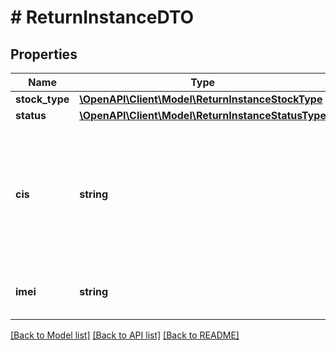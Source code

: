 # # ReturnInstanceDTO

## Properties

Name | Type | Description | Notes
------------ | ------------- | ------------- | -------------
**stock_type** | [**\OpenAPI\Client\Model\ReturnInstanceStockType**](ReturnInstanceStockType.md) |  | [optional]
**status** | [**\OpenAPI\Client\Model\ReturnInstanceStatusType**](ReturnInstanceStatusType.md) |  | [optional]
**cis** | **string** | Код идентификации единицы товара в системе [:no-translate[«Честный ЗНАК»]](https://честныйзнак.рф/) или [:no-translate[«ASL BELGISI»]](https://aslbelgisi.uz) (для продавцов :no-translate[Market Yandex Go]). | [optional]
**imei** | **string** | Международный идентификатор мобильного оборудования. | [optional]

[[Back to Model list]](../../README.md#models) [[Back to API list]](../../README.md#endpoints) [[Back to README]](../../README.md)
